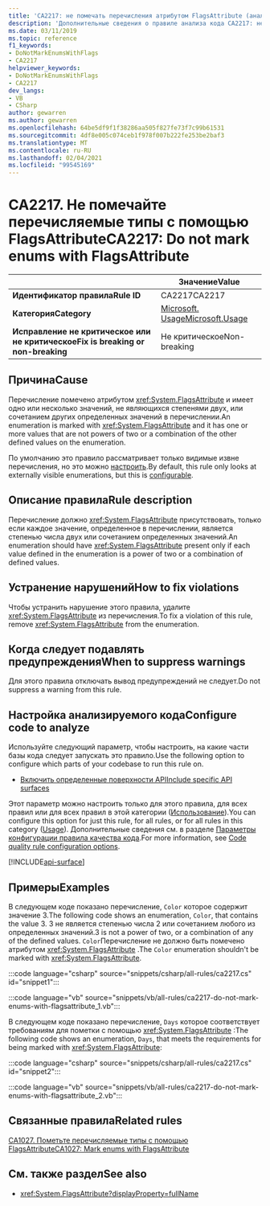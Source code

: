 ```yaml
---
title: 'CA2217: не помечать перечисления атрибутом FlagsAttribute (анализ кода)'
description: 'Дополнительные сведения о правиле анализа кода CA2217: не помечать перечисления атрибутом FlagsAttribute'
ms.date: 03/11/2019
ms.topic: reference
f1_keywords:
- DoNotMarkEnumsWithFlags
- CA2217
helpviewer_keywords:
- DoNotMarkEnumsWithFlags
- CA2217
dev_langs:
- VB
- CSharp
author: gewarren
ms.author: gewarren
ms.openlocfilehash: 64be5df9f1f38286aa505f827fe73f7c99b61531
ms.sourcegitcommit: 4df8e005c074ceb1f978f007b222fe253be2baf3
ms.translationtype: MT
ms.contentlocale: ru-RU
ms.lasthandoff: 02/04/2021
ms.locfileid: "99545169"
---
```

# <a name="ca2217-do-not-mark-enums-with-flagsattribute"></a><span data-ttu-id="500c5-103">CA2217. Не помечайте перечисляемые типы с помощью FlagsAttribute</span><span class="sxs-lookup"><span data-stu-id="500c5-103">CA2217: Do not mark enums with FlagsAttribute</span></span>

| | <span data-ttu-id="500c5-104">Значение</span><span class="sxs-lookup"><span data-stu-id="500c5-104">Value</span></span> |
|-|-|
| <span data-ttu-id="500c5-105">**Идентификатор правила**</span><span class="sxs-lookup"><span data-stu-id="500c5-105">**Rule ID**</span></span> |<span data-ttu-id="500c5-106">CA2217</span><span class="sxs-lookup"><span data-stu-id="500c5-106">CA2217</span></span>|
| <span data-ttu-id="500c5-107">**Категория**</span><span class="sxs-lookup"><span data-stu-id="500c5-107">**Category**</span></span> |[<span data-ttu-id="500c5-108">Microsoft. Usage</span><span class="sxs-lookup"><span data-stu-id="500c5-108">Microsoft.Usage</span></span>](usage-warnings.md)|
| <span data-ttu-id="500c5-109">**Исправление не критическое или не критическое**</span><span class="sxs-lookup"><span data-stu-id="500c5-109">**Fix is breaking or non-breaking**</span></span> |<span data-ttu-id="500c5-110">Не критическое</span><span class="sxs-lookup"><span data-stu-id="500c5-110">Non-breaking</span></span>|

## <a name="cause"></a><span data-ttu-id="500c5-111">Причина</span><span class="sxs-lookup"><span data-stu-id="500c5-111">Cause</span></span>

<span data-ttu-id="500c5-112">Перечисление помечено атрибутом <xref:System.FlagsAttribute> и имеет одно или несколько значений, не являющихся степенями двух, или сочетанием других определенных значений в перечислении.</span><span class="sxs-lookup"><span data-stu-id="500c5-112">An enumeration is marked with <xref:System.FlagsAttribute> and it has one or more values that are not powers of two or a combination of the other defined values on the enumeration.</span></span>

<span data-ttu-id="500c5-113">По умолчанию это правило рассматривает только видимые извне перечисления, но это можно [настроить](#configure-code-to-analyze).</span><span class="sxs-lookup"><span data-stu-id="500c5-113">By default, this rule only looks at externally visible enumerations, but this is [configurable](#configure-code-to-analyze).</span></span>

## <a name="rule-description"></a><span data-ttu-id="500c5-114">Описание правила</span><span class="sxs-lookup"><span data-stu-id="500c5-114">Rule description</span></span>

<span data-ttu-id="500c5-115">Перечисление должно <xref:System.FlagsAttribute> присутствовать, только если каждое значение, определенное в перечислении, является степенью числа двух или сочетанием определенных значений.</span><span class="sxs-lookup"><span data-stu-id="500c5-115">An enumeration should have <xref:System.FlagsAttribute> present only if each value defined in the enumeration is a power of two or a combination of defined values.</span></span>

## <a name="how-to-fix-violations"></a><span data-ttu-id="500c5-116">Устранение нарушений</span><span class="sxs-lookup"><span data-stu-id="500c5-116">How to fix violations</span></span>

<span data-ttu-id="500c5-117">Чтобы устранить нарушение этого правила, удалите <xref:System.FlagsAttribute> из перечисления.</span><span class="sxs-lookup"><span data-stu-id="500c5-117">To fix a violation of this rule, remove <xref:System.FlagsAttribute> from the enumeration.</span></span>

## <a name="when-to-suppress-warnings"></a><span data-ttu-id="500c5-118">Когда следует подавлять предупреждения</span><span class="sxs-lookup"><span data-stu-id="500c5-118">When to suppress warnings</span></span>

<span data-ttu-id="500c5-119">Для этого правила отключать вывод предупреждений не следует.</span><span class="sxs-lookup"><span data-stu-id="500c5-119">Do not suppress a warning from this rule.</span></span>

## <a name="configure-code-to-analyze"></a><span data-ttu-id="500c5-120">Настройка анализируемого кода</span><span class="sxs-lookup"><span data-stu-id="500c5-120">Configure code to analyze</span></span>

<span data-ttu-id="500c5-121">Используйте следующий параметр, чтобы настроить, на какие части базы кода следует запускать это правило.</span><span class="sxs-lookup"><span data-stu-id="500c5-121">Use the following option to configure which parts of your codebase to run this rule on.</span></span>

- [<span data-ttu-id="500c5-122">Включить определенные поверхности API</span><span class="sxs-lookup"><span data-stu-id="500c5-122">Include specific API surfaces</span></span>](#include-specific-api-surfaces)

<span data-ttu-id="500c5-123">Этот параметр можно настроить только для этого правила, для всех правил или для всех правил в этой категории ([Использование](usage-warnings.md)).</span><span class="sxs-lookup"><span data-stu-id="500c5-123">You can configure this option for just this rule, for all rules, or for all rules in this category ([Usage](usage-warnings.md)).</span></span> <span data-ttu-id="500c5-124">Дополнительные сведения см. в разделе [Параметры конфигурации правила качества кода](../code-quality-rule-options.md).</span><span class="sxs-lookup"><span data-stu-id="500c5-124">For more information, see [Code quality rule configuration options](../code-quality-rule-options.md).</span></span>

[!INCLUDE[api-surface](~/includes/code-analysis/api-surface.md)]

## <a name="examples"></a><span data-ttu-id="500c5-125">Примеры</span><span class="sxs-lookup"><span data-stu-id="500c5-125">Examples</span></span>

<span data-ttu-id="500c5-126">В следующем коде показано перечисление, `Color` которое содержит значение 3.</span><span class="sxs-lookup"><span data-stu-id="500c5-126">The following code shows an enumeration, `Color`, that contains the value 3.</span></span> <span data-ttu-id="500c5-127">3 не является степенью числа 2 или сочетанием любого из определенных значений.</span><span class="sxs-lookup"><span data-stu-id="500c5-127">3 is not a power of two, or a combination of any of the defined values.</span></span> <span data-ttu-id="500c5-128">`Color`Перечисление не должно быть помечено атрибутом <xref:System.FlagsAttribute> .</span><span class="sxs-lookup"><span data-stu-id="500c5-128">The `Color` enumeration shouldn't be marked with <xref:System.FlagsAttribute>.</span></span>

:::code language="csharp" source="snippets/csharp/all-rules/ca2217.cs" id="snippet1":::

:::code language="vb" source="snippets/vb/all-rules/ca2217-do-not-mark-enums-with-flagsattribute_1.vb":::

<span data-ttu-id="500c5-129">В следующем коде показано перечисление, `Days` которое соответствует требованиям для пометки с помощью <xref:System.FlagsAttribute> :</span><span class="sxs-lookup"><span data-stu-id="500c5-129">The following code shows an enumeration, `Days`, that meets the requirements for being marked with <xref:System.FlagsAttribute>:</span></span>

:::code language="csharp" source="snippets/csharp/all-rules/ca2217.cs" id="snippet2":::

:::code language="vb" source="snippets/vb/all-rules/ca2217-do-not-mark-enums-with-flagsattribute_2.vb":::

## <a name="related-rules"></a><span data-ttu-id="500c5-130">Связанные правила</span><span class="sxs-lookup"><span data-stu-id="500c5-130">Related rules</span></span>

[<span data-ttu-id="500c5-131">CA1027. Пометьте перечисляемые типы с помощью FlagsAttribute</span><span class="sxs-lookup"><span data-stu-id="500c5-131">CA1027: Mark enums with FlagsAttribute</span></span>](ca1027.md)

## <a name="see-also"></a><span data-ttu-id="500c5-132">См. также раздел</span><span class="sxs-lookup"><span data-stu-id="500c5-132">See also</span></span>

- <xref:System.FlagsAttribute?displayProperty=fullName>
